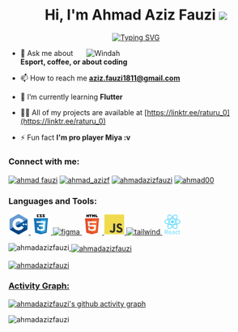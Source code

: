 <h1 align="center">Hi, I'm Ahmad Aziz Fauzi <img src="https://media.giphy.com/media/hvRJCLFzcasrR4ia7z/giphy.gif" width="28"></h1>
<p align="center">
<a href="https://git.io/typing-svg"><img src="https://readme-typing-svg.demolab.com?font=Fira+Code&duration=2500&pause=1000&background=6DFF2B00&center=true&vCenter=true&width=435&lines=Assalamua'alaikum;Welcome+to+my+github;Excited+to+learn+about+coding+;and+don't+forget+mabar" alt="Typing SVG" /></a>
</p>

<img align="right" alt="Windah" width="350" src="https://media.giphy.com/media/YrA5KuBKGKavuf5r34/giphy.gif">




- 💬 Ask me about **Esport, coffee, or about coding**

- 📫 How to reach me **aziz.fauzi1811@gmail.com**
  
- 🌱 I’m currently learning **Flutter**

- 👨‍💻 All of my projects are available at [https://linktr.ee/raturu_0](https://linktr.ee/raturu_0)

- ⚡ Fun fact **I'm pro player Miya :v**


<h3 align="left">Connect with me:</h3>
<p align="left">
<a href="http://www.linkedin.com/in/ahmad-fauzi-4a1207268" target="blank"><img align="center" src="https://raw.githubusercontent.com/rahuldkjain/github-profile-readme-generator/master/src/images/icons/Social/linked-in-alt.svg" alt="ahmad fauzi" height="30" width="40" /></a>
<a href="https://instagram.com/ahmad_azizf" target="blank"><img align="center" src="https://raw.githubusercontent.com/rahuldkjain/github-profile-readme-generator/master/src/images/icons/Social/instagram.svg" alt="ahmad_azizf" height="30" width="40" /></a>
<a href="https://www.youtube.com/c/ahmadazizfauzi" target="blank"><img align="center" src="https://raw.githubusercontent.com/rahuldkjain/github-profile-readme-generator/master/src/images/icons/Social/youtube.svg" alt="ahmadazizfauzi" height="30" width="40" /></a>
<a href="https://www.codechef.com/users/ahmad00" target="blank"><img align="center" src="https://cdn.jsdelivr.net/npm/simple-icons@3.1.0/icons/codechef.svg" alt="ahmad00" height="30" width="40" /></a>
</p>

<h3 align="left">Languages and Tools:</h3>
<p align="left"> <a href="https://www.w3schools.com/cpp/" target="_blank" rel="noreferrer"> <img src="https://raw.githubusercontent.com/devicons/devicon/master/icons/cplusplus/cplusplus-original.svg" alt="cplusplus" width="40" height="40"/> </a> 
<a href="https://www.w3schools.com/css/" target="_blank" rel="noreferrer"> <img src="https://raw.githubusercontent.com/devicons/devicon/master/icons/css3/css3-original-wordmark.svg" alt="css3" width="40" height="40"/> </a> 
<a href="https://www.figma.com/" target="_blank" rel="noreferrer"> <img src="https://www.vectorlogo.zone/logos/figma/figma-icon.svg" alt="figma" width="40" height="40"/> </a>
<a href="https://www.w3.org/html/" target="_blank" rel="noreferrer"> <img src="https://raw.githubusercontent.com/devicons/devicon/master/icons/html5/html5-original-wordmark.svg" alt="html5" width="40" height="40"/> </a> 
<a href="https://developer.mozilla.org/en-US/docs/Web/JavaScript" target="_blank" rel="noreferrer"> <img src="https://raw.githubusercontent.com/devicons/devicon/master/icons/javascript/javascript-original.svg" alt="javascript" width="40" height="40"/> </a> 
<a href="https://tailwindcss.com/" target="_blank" rel="noreferrer"> <img src="https://www.vectorlogo.zone/logos/tailwindcss/tailwindcss-icon.svg" alt="tailwind" width="40" height="40"/> </a>
<a href="https://reactjs.org/" target="_blank" rel="noreferrer">  <img src="https://raw.githubusercontent.com/devicons/devicon/master/icons/react/react-original-wordmark.svg" alt="react" width="40" height="40"/>

<p><img align="left" src="https://github-readme-stats.vercel.app/api/top-langs?username=ahmadazizfauzi&show_icons=true&locale=en&theme=tokyonight" alt="ahmadazizfauzi" /></p>

<p>&nbsp;<img align="center" src="https://github-readme-stats.vercel.app/api?username=ahmadazizfauzi&show_icons=true&locale=en&theme=tokyonight" alt="ahmadazizfauzi" /></p>

<p><img align="center" src="https://github-readme-streak-stats.herokuapp.com/?user=ahmadazizfauzi&theme=tokyonight" alt="ahmadazizfauzi" /></p>

<h3 align="left">Activity Graph:</h3>

[![ahmadazizfauzi's github activity graph](https://github-readme-activity-graph.vercel.app/graph?username=ahmadazizfauzi&theme=tokyo-night)](https://github.com/ahmadazizfauzi/github-readme-activity-graph)

<p align="left"> <img src="https://komarev.com/ghpvc/?username=ahmadazizfauzi&label=Profile%20views&color=0e75b6&style=flat" alt="ahmadazizfauzi" /> </p>
